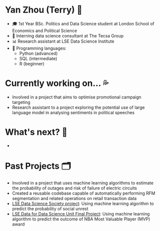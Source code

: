 # Yan Zhou (Terry) 👀 
- 🎓 1st Year BSc. Politics and Data Science student at London School of Economics and Political Science
- 💼 Interning data science consultant at The Tecsa Group 
- 📊 Research assistant at LSE Data Science Institute 
- 💬 Programming languages: 
  - Python (advanced)
  - SQL (intermediate)
  - R (beginner)

# Currently working on... 💦
- Involved in a project that aims to optimise promotional campaign targeting
- Research assistant to a project exploring the potential use of large language model in analysing sentiments in political speeches 

# What's next? 💨 
- 

# Past Projects 🗂️ 
- Involved in a project that uses machine learning algorithms to estimate the probability of outages and risk of failure of electric circuits 
- Created a reusable codebase capable of automatically performing RFM segmentation and related operations on retail transaction data 
- [LSE Data Science Society project](https://github.com/ShuklaPriyam/Data_Revolutions): Using machine learning algorithm to predict the probability of social unrest
- [LSE Data for Data Science Unit Final Project](https://github.com/tz1211/DS105L-Project-404-Not-Found): Using machine learning algorithm to predict the outcome of NBA Most Valuable Player (MVP) award 

<!--
**tz1211/tz1211** is a ✨ _special_ ✨ repository because its `README.md` (this file) appears on your GitHub profile.

Here are some ideas to get you started:

- 🔭 I’m currently working on ...
- 🌱 I’m currently learning ...
- 👯 I’m looking to collaborate on ...
- 🤔 I’m looking for help with ...
- 💬 Ask me about ...
- 📫 How to reach me: ...
- 😄 Pronouns: ...
- ⚡ Fun fact: ...
-->
